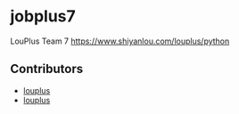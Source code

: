 # jobplus7
LouPlus Team 7 https://www.shiyanlou.com/louplus/python

## Contributors

* [louplus](https://github.com/louplus)
* [louplus](https://github.com/uranuday)
